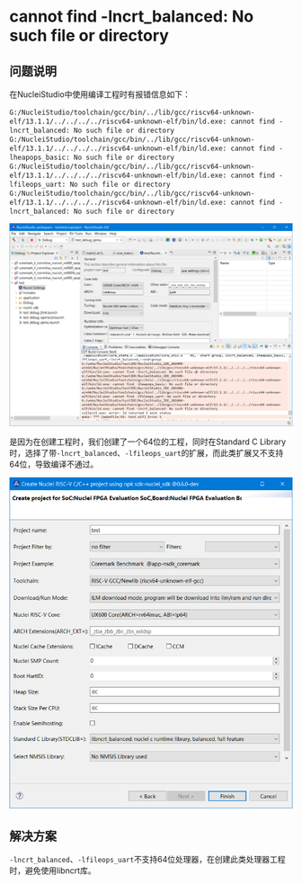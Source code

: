 # cannot find -lncrt_balanced: No such file or directory

## 问题说明

在NucleiStudio中使用编译工程时有报错信息如下：

```
G:/NucleiStudio/toolchain/gcc/bin/../lib/gcc/riscv64-unknown-elf/13.1.1/../../../../riscv64-unknown-elf/bin/ld.exe: cannot find -lncrt_balanced: No such file or directory
G:/NucleiStudio/toolchain/gcc/bin/../lib/gcc/riscv64-unknown-elf/13.1.1/../../../../riscv64-unknown-elf/bin/ld.exe: cannot find -lheapops_basic: No such file or directory
G:/NucleiStudio/toolchain/gcc/bin/../lib/gcc/riscv64-unknown-elf/13.1.1/../../../../riscv64-unknown-elf/bin/ld.exe: cannot find -lfileops_uart: No such file or directory
G:/NucleiStudio/toolchain/gcc/bin/../lib/gcc/riscv64-unknown-elf/13.1.1/../../../../riscv64-unknown-elf/bin/ld.exe: cannot find -lncrt_balanced: No such file or directory
```

![](asserts/images/14/14-1.png)

是因为在创建工程时，我们创建了一个64位的工程，同时在Standard C Library时，选择了带`-lncrt_balanced`、`-lfileops_uart`的扩展，而此类扩展又不支持64位，导致编译不通过。

![](asserts/images/14/14-2.png)

## 解决方案

`-lncrt_balanced`、`-lfileops_uart`不支持64位处理器，在创建此类处理器工程时，避免使用libncrt库。
